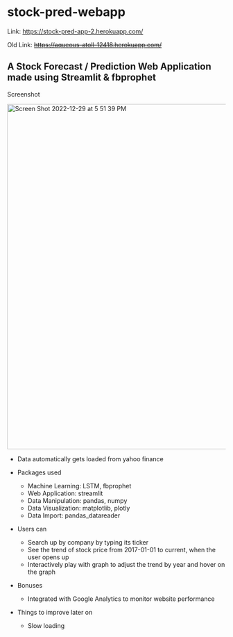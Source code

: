 # stock-pred-webapp

Link: https://stock-pred-app-2.herokuapp.com/

Old Link: <del> https://aqueous-atoll-12418.herokuapp.com/ </del>


<h2> A Stock Forecast / Prediction Web Application made using Streamlit & fbprophet </h2>


Screenshot

<img width="795" alt="Screen Shot 2022-12-29 at 5 51 39 PM" src="https://user-images.githubusercontent.com/75292532/210026707-f47e1781-3a4c-4e84-804a-d7695d6ba9f3.png">



* Data automatically gets loaded from yahoo finance

* Packages used
  - Machine Learning: LSTM, fbprophet 
  - Web Application: streamlit
  - Data Manipulation: pandas, numpy
  - Data Visualization: matplotlib, plotly
  - Data Import: pandas_datareader
  
* Users can
  - Search up by company by typing its ticker
  - See the trend of stock price from 2017-01-01 to current, when the user opens up
  - Interactively play with graph to adjust the trend by year and hover on the graph
  
* Bonuses
  - Integrated with Google Analytics to monitor website performance 

* Things to improve later on
  - Slow loading
